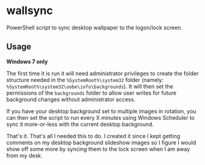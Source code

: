 # wallsync
PowerShell script to sync desktop wallpaper to the logon/lock screen.

## Usage

**Windows 7 only**

The first time it is run it will need administrator privileges to create the folder structure needed in the `%SystemRoot%\system32` folder (namely: `%SystemRoot%\system32\oobe\info\backgrounds`). It will then set the permissions of the `backgrounds` folder to allow user writes for future background changes without administrator access.

If you have your desktop background set to multiple images in rotation, you can then set the script to run every X minutes using Windows Scheduler to sync it more-or-less with the current desktop background.

That's it. That's all I needed this to do. I created it since I kept getting comments on my desktop background slideshow images so I figure I would show off some more by syncing them to the lock screen when I am away from my desk.
